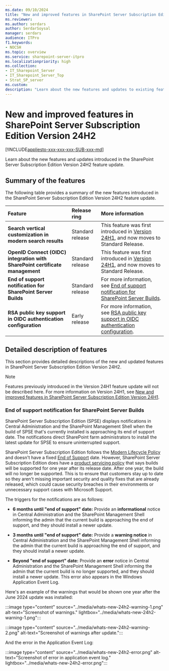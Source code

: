 ```yaml
---
ms.date: 09/10/2024
title: "New and improved features in SharePoint Server Subscription Edition Version 24H2"
ms.reviewer: 
ms.author: serdars
author: SerdarSoysal
manager: serdars
audience: ITPro
f1.keywords:
- NOCSH
ms.topic: overview
ms.service: sharepoint-server-itpro
ms.localizationpriority: high
ms.collection:
- IT_Sharepoint_Server
- IT_Sharepoint_Server_Top
- Strat_SP_server
ms.custom: 
description: "Learn about the new features and updates to existing features in SharePoint Server Subscription Edition Version 24H2."
---
```


# New and improved features in SharePoint Server Subscription Edition Version 24H2

[!INCLUDE[appliesto-xxx-xxx-xxx-SUB-xxx-md](../includes/appliesto-xxx-xxx-xxx-SUB-xxx-md.md)]

Learn about the new features and updates introduced in the SharePoint Server Subscription Edition Version 24H2 feature update.

## Summary of the features

The following table provides a summary of the new features introduced in the SharePoint Server Subscription Edition Version 24H2 feature update.

|**Feature**|**Release ring**|**More information**|
|:-----|:-----|:-----|
|  **Search vertical customization in modern search results**  |  Standard release   | This feature was first introduced in [Version 24H1](new-and-improved-features-in-sharepoint-server-subscription-edition-24h1-release.md#search-vertical-customization-in-modern-search-results), and now moves to Standard Release. |
|  **OpenID Connect (OIDC) integration with SharePoint certificate management**  | Standard release  | This feature was first introduced in [Version 24H1](new-and-improved-features-in-sharepoint-server-subscription-edition-24h1-release.md#openid-connect-oidc-integration-with-sharepoint-certificate-management), and now moves to Standard Release.  |
| **End of support notification for SharePoint Server Builds**   |Standard release   |For more information, see [End of support notification for SharePoint Server Builds](#end-of-support-notification-for-sharepoint-server-builds).|
| **RSA public key support in OIDC authentication configuration**   |Early release   |For more information, see [RSA public key support in OIDC authentication configuration](/SharePoint/security-for-sharepoint-server/set-up-oidc-auth-in-sharepoint-server-with-rsa-public-keys).|

## Detailed description of features

This section provides detailed descriptions of the new and updated features in SharePoint Server Subscription Edition Version 24H2.

> [!NOTE]
> Features previously introduced in the Version 24H1 feature update will not be described here. For more information on Version 24H1, see [New and improved features in SharePoint Server Subscription Edition Version 24H1](new-and-improved-features-in-sharepoint-server-subscription-edition-24h1-release.md). 

### End of support notification for SharePoint Server Builds

SharePoint Server Subscription Edition (SPSE) displays notifications in Central Administration and the SharePoint Management Shell when the build of SPSE that's currently installed is approaching its end of support date. The notifications direct SharePoint farm administrators to install the latest update for SPSE to ensure uninterrupted support.

SharePoint Server Subscription Edition follows the [Modern Lifecycle Policy](/lifecycle/policies/modern) and doesn't have a fixed [End of Support](/lifecycle/definitions#end-of-support) date. However, SharePoint Server Subscription Edition does have a [product servicing policy](../product-servicing-policy/updated-product-servicing-policy-for-sharepoint-server-se.md) that says builds will be supported for one year after its release date. After one year, the build will no longer be supported. This is to ensure that customers stay up to date so they aren't missing important security and quality fixes that are already released, which could cause security breaches in their environments or unnecessary support cases with Microsoft Support.  

The triggers for the notifications are as follows: 

- **6 months until "end of support" date:** Provide an **informational** notice in Central Administration and the SharePoint Management Shell informing the admin that the current build is approaching the end of support, and they should install a newer update. 

- **3 months until "end of support" date:** Provide a **warning notice** in Central Administration and the SharePoint Management Shell informing the admin that the current build is approaching the end of support, and they should install a newer update. 

- **Beyond "end of support" date:** Provide an **error** notice in Central Administration and the SharePoint Management Shell informing the admin that the current build is no longer supported, and they should install a newer update. This error also appears in the Windows Application Event Log. 

Here's an example of the warnings that would be shown one year after the June 2024 update was installed: 

:::image type="content" source="../media/whats-new-24h2-warning-1.png" alt-text="Screenshot of warnings." lightbox="../media/whats-new-24h2-warning-1.png":::

:::image type="content" source="../media/whats-new-24h2-warning-2.png" alt-text="Screenshot of warnings after update.":::

And the error in the Application Event Log:

:::image type="content" source="../media/whats-new-24h2-error.png" alt-text="Screenshot of error in application event log." lightbox="../media/whats-new-24h2-error.png":::